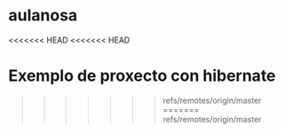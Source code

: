 # aulanosa
<<<<<<< HEAD
<<<<<<< HEAD

Exemplo de proxecto con hibernate
=======
>>>>>>> refs/remotes/origin/master
=======
>>>>>>> refs/remotes/origin/master
